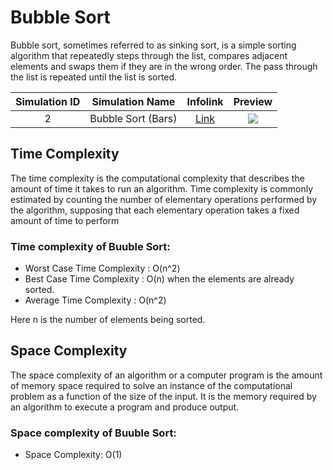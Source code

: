 # Bubble Sort

Bubble sort, sometimes referred to as sinking sort, is a simple sorting algorithm that repeatedly steps through the list, compares adjacent elements and swaps them if they are in the wrong order. The pass through the list is repeated until the list is sorted. 

| Simulation ID |  Simulation Name  | Infolink | Preview |
| :-----------: | :---------------: | :------: | :-----: |
|       2       | Bubble Sort (Bars) | [Link](https://en.wikipedia.org/wiki/Bubble_sort) | ![](https://raw.githubusercontent.com/cod-ed/simulate/assets/previews/gifs/BubbleSortBars.gif) |

## Time Complexity

The time complexity is the computational complexity that describes the amount of time it takes to run an algorithm. Time complexity is commonly estimated by counting the number of elementary operations performed by the algorithm, supposing that each elementary operation takes a fixed amount of time to perform

### Time complexity of Buuble Sort:
- Worst Case Time Complexity : O(n^2)
- Best Case Time Complexity : O(n) when the elements are already sorted.
- Average Time Complexity : O(n^2)

Here n is the number of elements being sorted.

## Space Complexity

The space complexity of an algorithm or a computer program is the amount of memory space required to solve an instance of the computational problem as a function of the size of the input. It is the memory required by an algorithm to execute a program and produce output.

### Space complexity of Buuble Sort:
- Space Complexity: O(1)
